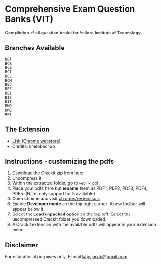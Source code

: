 # Comprehensive Exam Question Banks (VIT)

Compilation of all question banks for Vellore Institute of Technology.

## Branches Available
```
BBT
BCB
BCE
BCI
BCL
BCM
BEC
BEE
BEI
BIS
BIT
BMD
BME
BPI
```

## The Extension

* [Link (Chrome webstore)](https://chrome.google.com/webstore/detail/crackit/pciphakmfhmgceiplhfigpmkkgdmggpp?hl=en)
* Credits: [khelobachoo](https://github.com/khelobachoo/CrackIt.git)

## Instructions - customizing the pdfs
1. Download the Crackit.zip from [here](CrackIt.zip)
2. Uncompress it
3. Within the extracted folder, go to `web > pdf`.
4. Place your pdfs here but **rename** them as PDF1, PDF2, PDF3, PDF4, PDF5. (Note: only support for 5 available)
5. Open chrome and visit [chrome://extensions](chrome://extensions)
6. Enable **Developer mode** on the top right corner. A new toolbar will appear below it.
7. Select the **Load unpacked** option on the top left. Select the uncompressed CrackIt folder you downloaded.
8. A CrackIt extension with the available pdfs will appear in your extension menu.

## Disclaimer

For educational purposes only. E-mail [kapsjacob@gmail.com](mailto:kapsjacob@gmail.com)
